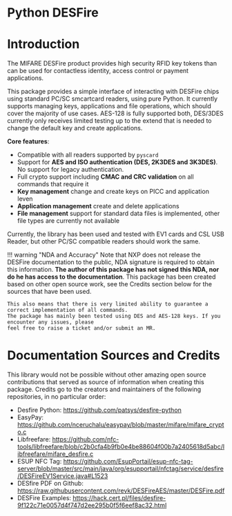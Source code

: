 Python DESFire
=========

# Introduction

The MIFARE DESFire product provides high security RFID key tokens than can be used for contactless identity, access control or payment applications.

This package provides a simple interface of interacting with DESFire chips using standard PC/SC smcartcard readers, using pure Python.
It currently supports managing keys, applications and file operations, which should cover the majority of use cases.
AES-128 is fully supported both, DES/3DES currently only receives limited testing up to the extend that is needed to change the default key and create applications.

**Core features**:

-  Compatible with all readers supported by `pyscard`
- Support for **AES and ISO authentication (DES, 2K3DES and 3K3DES)**. No support for legacy authentication.
- Full crypto support including **CMAC and CRC validation** on all commands that require it
- **Key management** change and create keys on PICC and application leven
- **Application management** create and delete applications
- **File management** support for standard data files is implemented, other file types are currently not available

Currently, the library has been used and tested with EV1 cards and CSL USB Reader, but other PC/SC compatible readers should work the same.

!!! warning "NDA and Accuracy"
    Note that NXP does not release the DESFire documentation to the public, NDA signature is required to obtain this information.
    **The author of this package has not signed this NDA, nor do he has access to the documentation**.
    This package has been created based on other open source work, see the Credits section below for the sources that have been used.

    This also means that there is very limited ability to guarantee a correct implementation of all commands.
    The package has mainly been tested using DES and AES-128 keys. If you encounter any issues, please
    feel free to raise a ticket and/or submit an MR.

# Documentation Sources and Credits

This library would not be possible without other amazing open source contributions that served as source of information
when creating this package. Credits go to the creators and maintainers of the following repositories, in no particular order:

- Desfire Python: https://github.com/patsys/desfire-python
- EasyPay: https://github.com/nceruchalu/easypay/blob/master/mifare/mifare_crypto.c
- Libfreefare: https://github.com/nfc-tools/libfreefare/blob/c2b0cfa4b9fb0e4be88604f00b7a2405618d5abc/libfreefare/mifare_desfire.c
- ESUP NFC Tag: https://github.com/EsupPortail/esup-nfc-tag-server/blob/master/src/main/java/org/esupportail/nfctag/service/desfire/DESFireEV1Service.java#L1523
- DESfire PDF on Github: https://raw.githubusercontent.com/revk/DESFireAES/master/DESFire.pdf
- DESFire Examples: https://hack.cert.pl/files/desfire-9f122c71e0057d4f747d2ee295b0f5f6eef8ac32.html
